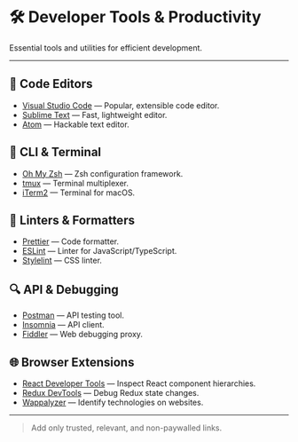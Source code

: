 # 🛠️ Developer Tools & Productivity

Essential tools and utilities for efficient development.

---

## 📝 Code Editors
- [Visual Studio Code](https://code.visualstudio.com/) — Popular, extensible code editor.
- [Sublime Text](https://www.sublimetext.com/) — Fast, lightweight editor.
- [Atom](https://atom.io/) — Hackable text editor.

## 🔧 CLI & Terminal
- [Oh My Zsh](https://ohmyz.sh/) — Zsh configuration framework.
- [tmux](https://github.com/tmux/tmux) — Terminal multiplexer.
- [iTerm2](https://iterm2.com/) — Terminal for macOS.

## 🧹 Linters & Formatters
- [Prettier](https://prettier.io/) — Code formatter.
- [ESLint](https://eslint.org/) — Linter for JavaScript/TypeScript.
- [Stylelint](https://stylelint.io/) — CSS linter.

## 🔍 API & Debugging
- [Postman](https://www.postman.com/) — API testing tool.
- [Insomnia](https://insomnia.rest/) — API client.
- [Fiddler](https://www.telerik.com/fiddler) — Web debugging proxy.

## 🌐 Browser Extensions
- [React Developer Tools](https://react.dev/tools) — Inspect React component hierarchies.
- [Redux DevTools](https://github.com/reduxjs/redux-devtools) — Debug Redux state changes.
- [Wappalyzer](https://www.wappalyzer.com/) — Identify technologies on websites.

---

> Add only trusted, relevant, and non-paywalled links.

